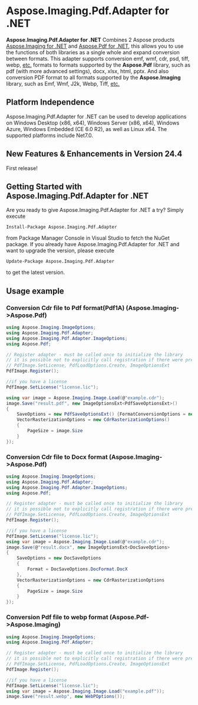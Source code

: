 # Aspose.Imaging.Pdf.Adapter for .NET

**Aspose.Imaging.Pdf.Adapter for .NET** Combines 2 Aspose products [Aspose.Imaging for .NET](https://products.aspose.com/imaging/net/) and [Aspose.Pdf for .NET](https://products.aspose.com/pdf/net/), this allows you to use the functions of both libraries as a single whole and expand conversion between formats. This adapter supports conversion emf, wmf, cdr, psd, tiff, webp, [etc.](https://docs.aspose.com/imaging/net/supported-file-formats/)  formats to formats supported by the **Aspose.Pdf** library, such as pdf (with more advanced settings), docx, xlsx, html, pptx.
And also conversion PDF format to all formats supported by the **Aspose.Imaging** library, such as Emf, Wmf, J2k, Webp, Tiff, [etc.](https://docs.aspose.com/imaging/net/supported-file-formats/) 

## Platform Independence

Aspose.Imaging.Pdf.Adapter for .NET can be used to develop applications on Windows Desktop (x86, x64), Windows Server (x86, x64), Windows Azure, Windows Embedded (CE 6.0 R2), as well as Linux x64. The supported platforms include Net7.0.

## New Features & Enhancements in Version 24.4

First release!

## Getting Started with Aspose.Imaging.Pdf.Adapter for .NET

Are you ready to give Aspose.Imaging.Pdf.Adapter for .NET a try? Simply execute 

```
Install-Package Aspose.Imaging.Pdf.Adapter
```

from Package Manager Console in Visual Studio to fetch the NuGet package. If you already have Aspose.Imaging.Pdf.Adapter for .NET and want to upgrade the version, please execute 

```
Update-Package Aspose.Imaging.Pdf.Adapter
```

 to get the latest version.

## Usage example

### Conversion Cdr file to Pdf format(Pdf1A) (Aspose.Imaging->Aspose.Pdf)

```csharp
using Aspose.Imaging.ImageOptions;
using Aspose.Imaging.Pdf.Adapter;
using Aspose.Imaging.Pdf.Adapter.ImageOptions;
using Aspose.Pdf;

// Register adapter - must be called once to initialize the library
// it is possible not to explicitly call registration if there were previous calls
// PdfImage.SetLicense, PdfLoadOptions.Create, ImageOptionsExt
PdfImage.Register();

//if you have a license
PdfImage.SetLicense("license.lic");

using var image = Aspose.Imaging.Image.Load(@"example.cdr");
image.Save("result.pdf", new ImageOptionsExt<PdfSaveOptionsExt>()
{
    SaveOptions = new PdfSaveOptionsExt() {FormatConversionOptions = new PdfFormatConversionOptions(PdfFormat.PDF_A_1A)},
    VectorRasterizationOptions = new CdrRasterizationOptions()
    {
        PageSize = image.Size
    }
});
```


### Conversion Cdr file to Docx format (Aspose.Imaging->Aspose.Pdf)

```csharp
using Aspose.Imaging.ImageOptions;
using Aspose.Imaging.Pdf.Adapter;
using Aspose.Imaging.Pdf.Adapter.ImageOptions;
using Aspose.Pdf;

// Register adapter - must be called once to initialize the library
// it is possible not to explicitly call registration if there were previous calls
// PdfImage.SetLicense, PdfLoadOptions.Create, ImageOptionsExt
PdfImage.Register();

//if you have a license
PdfImage.SetLicense("license.lic");
using var image = Aspose.Imaging.Image.Load(@"example.cdr");
image.Save(@"result.docx", new ImageOptionsExt<DocSaveOptions>
{
    SaveOptions = new DocSaveOptions
    {
        Format = DocSaveOptions.DocFormat.DocX
    },
    VectorRasterizationOptions = new CdrRasterizationOptions
    {
        PageSize = image.Size
    }
});
```

### Conversion Pdf file to webp format (Aspose.Pdf->Aspose.Imaging)

```csharp
using Aspose.Imaging.ImageOptions;
using Aspose.Imaging.Pdf.Adapter;

// Register adapter - must be called once to initialize the library
// it is possible not to explicitly call registration if there were previous calls
// PdfImage.SetLicense, PdfLoadOptions.Create, ImageOptionsExt
PdfImage.Register();

//if you have a license
PdfImage.SetLicense("license.lic");
using var image = Aspose.Imaging.Image.Load("example.pdf"));
image.Save("result.webp", new WebPOptions());
```